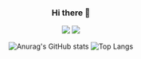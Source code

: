 
<div align="center">
  
### Hi there 👋

<a href="https://cv.42.fr/o2TQYBA-" target="_blank"><img src="https://img.shields.io/badge/42Seoul-9CBEFF?style=for-the-badge&logo=42&logoColor=000000"/></a>
<a href="https://wellcome-jiwoo-land.notion.site/Jiwoo-s-Blog-28b748a1d5554cc3a0f010930887f6d6?pvs=74" target="_blank"><img src="https://img.shields.io/badge/42 공부기록-9CBEFF?style=for-the-badge&logo=notion&logoColor=000000"/></a>

<!-- ![Anurag's GitHub stats](https://github-readme-stats.vercel.app/api?username=jwo1024&show_icons=true&theme=transparent) -->
![Anurag's GitHub stats](https://github-readme-stats.vercel.app/api?username=jwo1024&rank_icon=github)
![Top Langs](https://github-readme-stats.vercel.app/api/top-langs/?username=jwo1024&layout=compact&theme=transparent)

</div>

<!--
**jwo1024/jwo1024** is a ✨ _special_ ✨ repository because its `README.md` (this file) appears on your GitHub profile.

Here are some ideas to get you started:

- 🔭 I’m currently working on ...
- 🌱 I’m currently learning ...
- 👯 I’m looking to collaborate on ...
- 🤔 I’m looking for help with ...
- 💬 Ask me about ...
- 📫 How to reach me: ...
- 😄 Pronouns: ...
- ⚡ Fun fact: ...

<a href="" target="_blank"><img src="https://img.shields.io/badge/MAIL-75A4FF?style=for-the-badge&logo=maildotru&logoColor=000000"/></a>


-->
